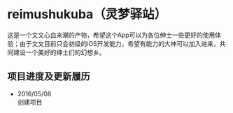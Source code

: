 # reimushukuba（灵梦驿站）
这是一个文文心血来潮的产物，希望这个App可以为各位绅士一些更好的使用体验；由于文文目前只会初级的iOS开发能力，希望有能力的大神可以加入进来，共同建设一个美好的绅士们的幻想乡。

## 项目进度及更新履历
* 2016/05/08  
创建项目